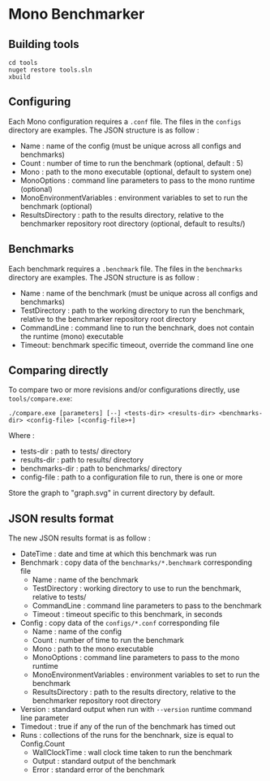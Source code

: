 # Mono Benchmarker

## Building tools

    cd tools
    nuget restore tools.sln
    xbuild

## Configuring

Each Mono configuration requires a `.conf` file.  The files in the `configs` directory are examples. The JSON structure is as follow :
  - Name : name of the config (must be unique across all configs and benchmarks)
  - Count : number of time to run the benchmark (optional, default : 5)
  - Mono : path to the mono executable (optional, default to system one)
  - MonoOptions : command line parameters to pass to the mono runtime (optional)
  - MonoEnvironmentVariables : environment variables to set to run the benchmark (optional)
  - ResultsDirectory : path to the results directory, relative to the benchmarker repository root directory (optional, default to results/)

## Benchmarks

Each benchmark requires a `.benchmark` file. The files in the `benchmarks` directory are examples. The JSON structure is as follow :
  - Name : name of the benchmark (must be unique across all configs and benchmarks)
  - TestDirectory : path to the working directory to run the benchmark, relative to the benchmarker repository root directory
  - CommandLine : command line to run the benchnark, does not contain the runtime (mono) executable
  - Timeout: benchmark specific timeout, override the command line one

## Comparing directly

To compare two or more revisions and/or configurations directly, use `tools/compare.exe`:

    ./compare.exe [parameters] [--] <tests-dir> <results-dir> <benchmarks-dir> <config-file> [<config-file>+]

Where : 
  - tests-dir : path to tests/ directory
  - results-dir : path to results/ directory
  - benchmarks-dir : path to benchmarks/ directory
  - config-file : path to a configuration file to run, there is one or more

Store the graph to "graph.svg" in current directory by default.

## JSON results format

The new JSON results format is as follow :
  - DateTime : date and time at which this benchmark was run
  - Benchmark : copy data of the `benchmarks/*.benchmark` corresponding file
    - Name : name of the benchmark
    - TestDirectory : working directory to use to run the benchmark, relative to tests/
    - CommandLine : command line parameters to pass to the benchmark
    - Timeout : timeout specific to this benchmark, in seconds
  - Config : copy data of the `configs/*.conf` corresponding file
    - Name : name of the config
    - Count : number of time to run the benchmark
    - Mono : path to the mono executable
    - MonoOptions : command line parameters to pass to the mono runtime
    - MonoEnvironmentVariables : environment variables to set to run the benchmark
    - ResultsDirectory : path to the results directory, relative to the benchmarker repository root directory
  - Version : standard output when run with `--version` runtime command line parameter
  - Timedout : true if any of the run of the benchmark has timed out
  - Runs : collections of the runs for the benchnark, size is equal to Config.Count
    - WallClockTime : wall clock time taken to run the benchmark
    - Output : standard output of the benchmark
    - Error : standard error of the benchmark
